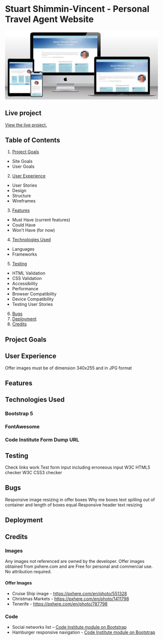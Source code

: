 
# Stuart Shimmin-Vincent - Personal Travel Agent Website
![Website shown on various devices](assets/images/documentation/website-devices.jpg)
## Live project
[View the live project.](https://cshimvin.github.io/stuarts-travel-ms1/)
## Table of Contents
1. [Project Goals](#project-goals)
- Site Goals
- User Goals
2. [User Experience](#user-experience)
- User Stories
- Design
- Structure
- Wireframes
3. [Features](#features)
- Must Have (current features)
- Could Have
- Won't Have (for now)
4. [Technologies Used](#technologies-used)
- Languages
- Frameworks
5. [Testing](#testing)
- HTML Validation
- CSS Validation
- Accessibility
- Performance
- Browser Compatibility
- Device Compatibility
- Testing User Stories
6. [Bugs](#bugs)
7. [Deployment](#deployment)
8. [Credits](#credits)

## Project Goals

## User Experience

Offer images must be of dimension 340x255 and in JPG format

## Features

## Technologies Used
### Bootstrap 5

### FontAwesome

### Code Institute Form Dump URL

## Testing
Check links work
Test form input including erroneous input
W3C HTML5 checker
W3C CSS3 checker

## Bugs
Responsive image resizing in offer boxes
Why me boxes text spilling out of container and length of boxes equal
Responsive header text resizing

## Deployment

## Credits
### Images
Any images not referenced are owned by the developer. Offer images obtained from pxhere.com and are Free for personal and commercial use. No attribution required.

#### Offer Images
- Cruise Ship image - https://pxhere.com/en/photo/551328
- Christmas Markets - https://pxhere.com/en/photo/1411798
- Tenerife - https://pxhere.com/en/photo/787798

### Code
- Social networks list – [Code Institute module on Bootstrap](https://learn.codeinstitute.net/courses/course-v1:codeinstitute+FE+2017_T3/courseware/616289d66b5641a3808cc43e53842695/b51f7b8b815c4bcd9979d2281b6d97a9/?child=last)
- Hamburger responsive navigation - [Code Institute module on Bootstrap](https://learn.codeinstitute.net/courses/course-v1:codeinstitute+FE+2017_T3/courseware/a4b90d17e5c94220a0f83f00ce7fa606/4b3b1b062b01424997c8fd052e177b8e/)



